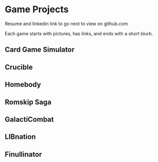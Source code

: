 # Game Projects
Resume and linkedin link to go next to view on github.com

Each game starts with pictures, has links, and ends with a short blurb.

## Card Game Simulator

## Crucible

## Homebody

## Romskip Saga

## GalactiCombat

## LIBnation

## Finullinator
